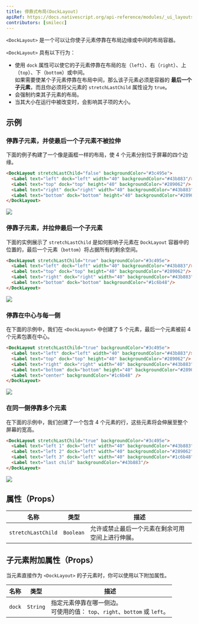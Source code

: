 ```yaml
---
title: 停靠式布局(DockLayout)
apiRef: https://docs.nativescript.org/api-reference/modules/_ui_layouts_dock_layout_
contributors: [smilecc]
---
```


`<DockLayout>` 是一个可以让你使子元素停靠在布局边缘或中间的布局容器。

`<DockLayout>` 具有以下行为：

* 使用 `dock` 属性可以使它的子元素停靠在布局的左（`left`）、右（`right`）、上（`top`）、下（`bottom`）或中间。<br/>如果需要使某个子元素停靠在布局中间，那么该子元素必须是容器的 **最后一个子元素**，而且你必须将父元素的 `stretchLastChild` 属性设为 `true`。
* 会强制约束其子元素的布局。
* 当其大小在运行中被改变时，会影响其子项的大小。

## 示例

### 停靠子元素，并使最后一个子元素不被拉伸

下面的例子构建了一个像是画框一样的布局，使 4 个元素分别位于屏幕的四个边缘。

```html
<DockLayout stretchLastChild="false" backgroundColor="#3c495e">
  <Label text="left" dock="left" width="40" backgroundColor="#43b883"/>
  <Label text="top" dock="top" height="40" backgroundColor="#289062"/>
  <Label text="right" dock="right" width="40" backgroundColor="#43b883"/>
  <Label text="bottom" dock="bottom" height="40" backgroundColor="#289062"/>
</DockLayout>
```
<img class="md:w-1/2 lg:w-1/3" src="https://art.nativescript-vue.org/layouts/dock_layout_no_stretch.svg" />

### 停靠子元素，并拉伸最后一个子元素

下面的实例展示了 `stretchLastChild` 是如何影响子元素在 `DockLayout` 容器中的位置的，最后一个元素（`bottom`）将占据所有的剩余空间。

```html
<DockLayout stretchLastChild="true" backgroundColor="#3c495e">
  <Label text="left" dock="left" width="40" backgroundColor="#43b883"/>
  <Label text="top" dock="top" height="40" backgroundColor="#289062"/>
  <Label text="right" dock="right" width="40" backgroundColor="#43b883"/>
  <Label text="bottom" dock="bottom" backgroundColor="#1c6b48"/>
</DockLayout>
```
<img class="md:w-1/2 lg:w-1/3" src="https://art.nativescript-vue.org/layouts/dock_layout_stretch.svg" />

### 停靠在中心与每一侧

在下面的示例中，我们在 `<DockLayout>` 中创建了 5 个元素，最后一个元素被前 4 个元素包裹在中心。

```html
<DockLayout stretchLastChild="true" backgroundColor="#3c495e">
  <Label text="left" dock="left" width="40" backgroundColor="#43b883"/>
  <Label text="top" dock="top" height="40" backgroundColor="#289062"/>
  <Label text="right" dock="right" width="40" backgroundColor="#43b883"/>
  <Label text="bottom" dock="bottom" height="40" backgroundColor="#289062"/>
  <Label text="center" backgroundColor="#1c6b48" />
</DockLayout>
```
<img class="md:w-1/2 lg:w-1/3" src="https://art.nativescript-vue.org/layouts/dock_layout_all_sides_and_stretch.svg" />

### 在同一侧停靠多个元素

在下面的示例中，我们创建了一个包含 4 个元素的行，这些元素将会伸展至整个屏幕的宽高。
 
```html
<DockLayout stretchLastChild="true" backgroundColor="#3c495e">
  <Label text="left 1" dock="left" width="40" backgroundColor="#43b883"/>
  <Label text="left 2" dock="left" width="40" backgroundColor="#289062"/>
  <Label text="left 3" dock="left" width="40" backgroundColor="#1c6b48"/>
  <Label text="last child" backgroundColor="#43b883"/>
</DockLayout>
```
<img class="md:w-1/2 lg:w-1/3" src="https://art.nativescript-vue.org/layouts/dock_layout_multiple_on_same_side.svg" />

## 属性（Props）

| 名称 | 类型 | 描述 |
|------|------|-------------|
| `stretchLastChild` | `Boolean` | 允许或禁止最后一个元素在剩余可用空间上进行伸展。

## 子元素附加属性（Props）

当元素直接作为 `<DockLayout>` 的子元素时，你可以使用以下附加属性。

| 名称 | 类型 | 描述 |
|------|------|-------------|
| `dock` | `String` | 指定元素停靠在哪一侧边。<br/>可使用的值： `top`、`right`、`bottom` 或 `left`。
